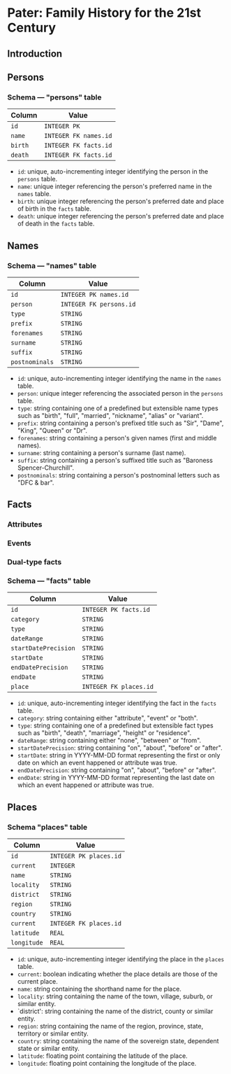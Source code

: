 # Pater: Family History for the 21st Century

## Introduction

## Persons

### Schema — "persons" table

| Column    | Value               |
|---------|-----------------------|
| `id`    | `INTEGER PK`          |
| `name`  | `INTEGER FK names.id` |
| `birth` | `INTEGER FK facts.id` |
| `death` | `INTEGER FK facts.id` |

- `id`: unique, auto-incrementing integer identifying the person in the `persons` table.
- `name`: unique integer referencing the person's preferred name in the `names` table.
- `birth`: unique integer referencing the person's preferred date and place of birth in the `facts` table.
- `death`: unique integer referencing the person's preferred date and place of death in the `facts` table.

## Names

### Schema — "names" table

| Column         | Value                   |
|----------------|-------------------------|
| `id`           | `INTEGER PK names.id`   |
| `person`       | `INTEGER FK persons.id` |
| `type`         | `STRING`                |
| `prefix`       | `STRING`                |
| `forenames`    | `STRING`                |
| `surname`      | `STRING`                |
| `suffix`       | `STRING`                |
| `postnominals` | `STRING`                |

- `id`: unique, auto-incrementing integer identifying the name in the `names` table.
- `person`: unique integer referencing the associated person in the `persons` table.
- `type`: string containing one of a predefined but extensible name types such as "birth", "full", "married", "nickname", "alias" or "variant".
- `prefix`: string containing a person's prefixed title such as "Sir", "Dame", "King", "Queen" or "Dr".
- `forenames`: string containing a person's given names (first and middle names).
- `surname`: string containing a person's surname (last name).
- `suffix`: string containing a person's suffixed title such as "Baroness Spencer-Churchill".
- `postnominals`: string containing a person's postnominal letters such as "DFC & bar".

## Facts

### Attributes

### Events

### Dual-type facts

### Schema — "facts" table

| Column               | Value                  |
|----------------------|------------------------|
| `id`                 | `INTEGER PK facts.id`  | 
| `category`           | `STRING`               |
| `type`               | `STRING`               |
| `dateRange`          | `STRING`               |
| `startDatePrecision` | `STRING`               |
| `startDate`          | `STRING`               |
| `endDatePrecision`   | `STRING`               |
| `endDate`            | `STRING`               |
| `place`              | `INTEGER FK places.id` |

- `id`: unique, auto-incrementing integer identifying the fact in the `facts` table.
- `category`: string containing either "attribute", "event" or "both".
- `type`: string containing one of a predefined but extensible fact types such as "birth", "death", "marriage", "height" or "residence".
- `dateRange`: string containing either "none", "between" or "from".
- `startDatePrecision`: string containing "on", "about", "before" or "after".
- `startDate`: string in YYYY-MM-DD format representing the first or only date on which an event happened or attribute was true.
- `endDatePrecision`: string containing "on", "about", "before" or "after".
- `endDate`: string in YYYY-MM-DD format representing the last date on which an event happened or attribute was true.

## Places

### Schema "places" table

| Column      | Value                  |
|-------------|------------------------|
| `id`        | `INTEGER PK places.id` |
| `current`   | `INTEGER`              |
| `name`      | `STRING`               |
| `locality`  | `STRING`               |
| `district`  | `STRING`               |
| `region`    | `STRING`               |
| `country`   | `STRING`               |
| `current`   | `INTEGER FK places.id` |
| `latitude`  | `REAL`                 |
| `longitude` | `REAL`                 |

- `id`: unique, auto-incrementing integer identifying the place in the `places` table.
- `current`: boolean indicating whether the place details are those of the current place.
- `name`: string containing the shorthand name for the place.
- `locality`: string containing the name of the town, village, suburb, or similar entity.
- `district': string containing the name of the district, county or similar entity.
- `region`: string containing the name of the region, province, state, territory or similar entity.
- `country`: string containing the name of the sovereign state, dependent state or similar entity.
- `latitude`: floating point containing the latitude of the place.
- `longitude`: floating point containing the longitude of the place.
